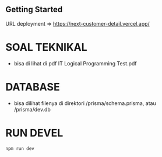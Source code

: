 ## Getting Started

URL deployment => https://next-customer-detail.vercel.app/

# SOAL TEKNIKAL

- bisa di lihat di pdf IT Logical Programming Test.pdf

# DATABASE 

- bisa dilihat filenya di direktori /prisma/schema.prisma, atau /prisma/dev.db


# RUN DEVEL

```bash
npm run dev
```